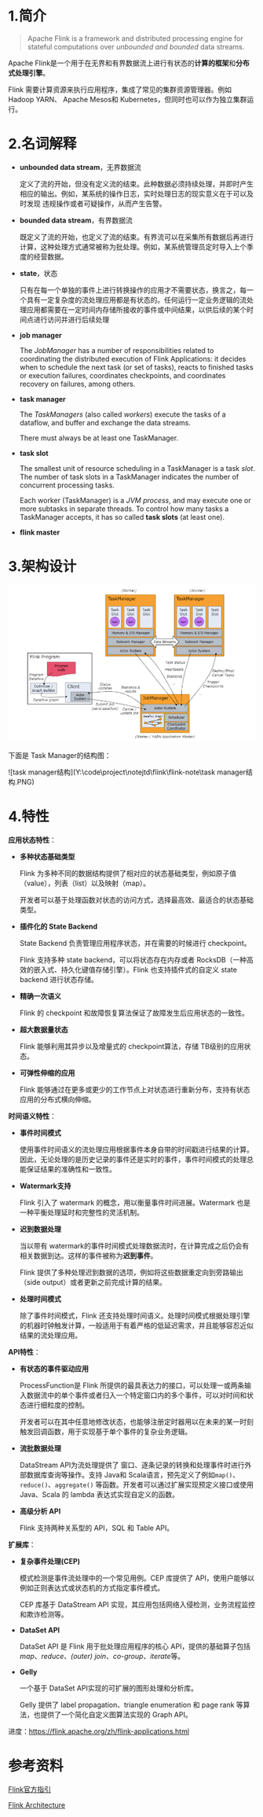 # 1.简介

> Apache Flink is a framework and distributed processing engine for stateful computations over *unbounded and bounded* data streams. 

Apache Flink是一个用于在无界和有界数据流上进行有状态的**计算的框架**和**分布式处理引擎**。

Flink 需要计算资源来执行应用程序，集成了常见的集群资源管理器。例如 Hadoop YARN、 Apache Mesos和 Kubernetes，但同时也可以作为独立集群运行。



# 2.名词解释

- **unbounded data stream**，无界数据流

  定义了流的开始，但没有定义流的结束。此种数据必须持续处理，并即时产生相应的输出。例如，某系统的操作日志，实时处理日志的现实意义在于可以及时发现 违规操作或者可疑操作，从而产生告警。

- **bounded data stream**，有界数据流

  既定义了流的开始，也定义了流的结束。有界流可以在采集所有数据后再进行计算，这种处理方式通常被称为批处理。例如，某系统管理员定时导入上个季度的经营数据。

- **state**，状态

  只有在每一个单独的事件上进行转换操作的应用才不需要状态，换言之，每一个具有一定复杂度的流处理应用都是有状态的。任何运行一定业务逻辑的流处理应用都需要在一定时间内存储所接收的事件或中间结果，以供后续的某个时间点进行访问并进行后续处理

- **job manager**

  The *JobManager* has a number of responsibilities related to coordinating the distributed execution of Flink Applications: it decides when to schedule the next task (or set of tasks), reacts to finished tasks or execution failures, coordinates checkpoints, and coordinates recovery on failures, among others. 

- **task manager**

  The *TaskManagers* (also called *workers*) execute the tasks of a dataflow, and buffer and exchange the data streams.

  There must always be at least one TaskManager.

- **task slot**

  The smallest unit of resource scheduling in a TaskManager is a task *slot*. The number of task slots in a TaskManager indicates the number of concurrent processing tasks. 

  Each worker (TaskManager) is a *JVM process*, and may execute one or more subtasks in separate threads. To control how many tasks a TaskManager accepts, it has so called **task slots** (at least one).

- **flink master**

  

# 3.架构设计

![flink架构](flink架构.PNG)



下面是 Task Manager的结构图：

![task manager结构](Y:\code\project\notejtd\flink\flink-note\task manager结构.PNG)



# 4.特性

**应用状态特性**：

- **多种状态基础类型**

  Flink 为多种不同的数据结构提供了相对应的状态基础类型，例如原子值（value），列表（list）以及映射（map）。

  开发者可以基于处理函数对状态的访问方式，选择最高效、最适合的状态基础类型。

- **插件化的 State Backend**

  State Backend 负责管理应用程序状态，并在需要的时候进行 checkpoint。

  Flink 支持多种 state backend，可以将状态存在内存或者 RocksDB（一种高效的嵌入式、持久化键值存储引擎）。Flink 也支持插件式的自定义 state backend 进行状态存储。

- **精确一次语义**

  Flink 的 checkpoint 和故障恢复算法保证了故障发生后应用状态的一致性。

- **超大数据量状态**

  Flink 能够利用其异步以及增量式的 checkpoint算法，存储 TB级别的应用状态。

- **可弹性伸缩的应用**

  Flink 能够通过在更多或更少的工作节点上对状态进行重新分布，支持有状态应用的分布式横向伸缩。

**时间语义特性**：

- **事件时间模式**

  使用事件时间语义的流处理应用根据事件本身自带的时间戳进行结果的计算。因此，无论处理的是历史记录的事件还是实时的事件，事件时间模式的处理总能保证结果的准确性和一致性。

- **Watermark支持**

  Flink 引入了 watermark 的概念，用以衡量事件时间进展。Watermark 也是一种平衡处理延时和完整性的灵活机制。

- **迟到数据处理**

  当以带有 watermark的事件时间模式处理数据流时，在计算完成之后仍会有相关数据到达。这样的事件被称为**迟到事件**。

  Flink 提供了多种处理迟到数据的选项，例如将这些数据重定向到旁路输出（side output）或者更新之前完成计算的结果。

- **处理时间模式**

  除了事件时间模式，Flink 还支持处理时间语义。处理时间模式根据处理引擎的机器时钟触发计算，一般适用于有着严格的低延迟需求，并且能够容忍近似结果的流处理应用。

**API特性**：

- **有状态的事件驱动应用**

  ProcessFunction是 Flink 所提供的最具表达力的接口，可以处理一或两条输入数据流中的单个事件或者归入一个特定窗口内的多个事件，可以对时间和状态进行细粒度的控制。

  开发者可以在其中任意地修改状态，也能够注册定时器用以在未来的某一时刻触发回调函数，用于实现基于单个事件的复杂业务逻辑。

- **流批数据处理**

  DataStream API为流处理提供了 窗口、逐条记录的转换和处理事件时进行外部数据库查询等操作。支持 Java和 Scala语言，预先定义了例如`map()`、`reduce()`、`aggregate()` 等函数。开发者可以通过扩展实现预定义接口或使用 Java、Scala 的 lambda 表达式实现自定义的函数。

- **高级分析 API**

  Flink 支持两种关系型的 API，SQL 和 Table API。

**扩展库**：

- **复杂事件处理(CEP)**

  模式检测是事件流处理中的一个常见用例。CEP 库提供了 API，使用户能够以例如正则表达式或状态机的方式指定事件模式。

  CEP 库基于 DataStream API 实现，其应用包括网络入侵检测，业务流程监控和欺诈检测等。

- **DataSet API**

  DataSet API 是 Flink 用于批处理应用程序的核心 API，提供的基础算子包括*map*、*reduce*、*(outer) join*、*co-group*、*iterate*等。

- **Gelly**

  一个基于 DataSet API实现的可扩展的图形处理和分析库。

  Gelly 提供了 label propagation、triangle enumeration 和 page rank 等算法，也提供了一个简化自定义图算法实现的 Graph API。



进度：https://flink.apache.org/zh/flink-applications.html





# 参考资料

[Flink官方指引](https://flink.apache.org/zh/flink-architecture.html)

[Flink Architecture](https://nightlies.apache.org/flink/flink-docs-release-1.14/docs/concepts/flink-architecture/)

